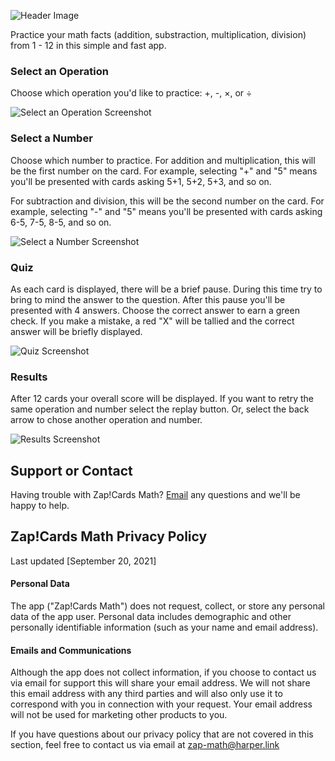 ![Header Image](/github-repo-image.png)

Practice your math facts (addition, substraction, multiplication, division) from 1 - 12 in this simple and fast app.


### Select an Operation
Choose which operation you'd like to practice: +, -, ×, or ÷

![Select an Operation Screenshot](/screenshot-select-op.png)


### Select a Number
Choose which number to practice.  For addition and multiplication, this will be the first number on the card.  For example, selecting "+" and "5" means you'll be presented with cards asking 5+1, 5+2, 5+3, and so on.

For subtraction and division, this will be the second number on the card.  For example, selecting "-" and "5" means you'll be presented with cards asking 6-5, 7-5, 8-5, and so on.

![Select a Number Screenshot](/screenshot-select-num.png)


### Quiz
As each card is displayed, there will be a brief pause.  During this time try to bring to mind the answer to the question.  After this pause you'll be presented with 4 answers.  Choose the correct answer to earn a green check.  If you make a mistake, a red "X" will be tallied and the correct answer will be briefly displayed.

![Quiz Screenshot](/screenshot-quiz.png)



### Results
After 12 cards your overall score will be displayed.  If you want to retry the same operation and number select the replay button.  Or, select the back arrow to chose another operation and number.

![Results Screenshot](/screenshot-grade.png)

## Support or Contact

Having trouble with Zap!Cards Math?
[Email](mailto:zap-math@harper.link) any questions and we'll be happy to help.


## <a name="privacy"></a> Zap!Cards Math Privacy Policy

Last updated [September 20, 2021]

#### Personal Data

The app ("Zap!Cards Math") does not request, collect,
or store any personal data of the app user.  Personal data
includes demographic and other personally identifiable information
(such as your name and email address). 

#### Emails and Communications

Although the app does not collect information, if you choose to
contact us via email for support this will share your email address.
We will not share this email address with any third parties and will
also only use it to correspond with you in connection with your
request.  Your email address will not be used for marketing
other products to you.

If you have questions about our privacy policy that are not covered
in this section, feel free to contact us via email at
[zap-math@harper.link](mailto:zap-math@harper.link)